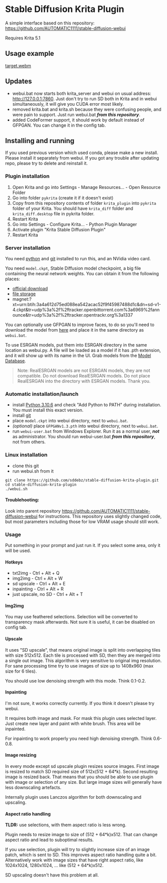 # Stable Diffusion Krita Plugin
A simple interface based on this repository: https://github.com/AUTOMATIC1111/stable-diffusion-webui

Requires Krita 5.1

## Usage example
[target.webm](https://user-images.githubusercontent.com/112324253/188291339-9d146a9a-ba9f-4671-9bd8-c8b55fd48ba6.webm)

## Updates
- webui.bat now starts both krita_server and webui on usual address: http://127.0.0.1:7860. Just don't try to run SD both in Krita and in webui simultaneously, it will give you CUDA error most likely.
- removed krita.bat and krita.sh because they were confusing people, and were pain to support. Just run webui.bat ***from this repository***.
- added CodeFormer support, it should work by default instead of GFPGAN. You can change it in the config tab.

## Installing and running

If you used previous version which used conda, please make a new install. Please install it separately from webui.
If you got any trouble after updating repo, please try to delete and reinstall it.

### Plugin installation

1. Open Krita and go into Settings - Manage Resources... - Open Resource Folder
2. Go into folder `pykrita` (create it if it doesn't exist)
3. Copy from this repository contents of folder `krita_plugin` into `pykrita` folder of your Krita. You should have `krita_diff` folder
   and `krita_diff.desktop` file in pykrita folder.
4. Restart Krita
5. Go into Settings - Configure Krita... - Python Plugin Manager
6. Activate plugin "Krita Stable Diffusion Plugin"
7. Restart Krita

### Server installation

You need [python](https://www.python.org/downloads/windows/) and [git](https://git-scm.com/download/win)
installed to run this, and an NVidia video card.

You need `model.ckpt`, Stable Diffusion model checkpoint, a big file containing the neural network weights. You
can obtain it from the following places:
 - [official download](https://huggingface.co/CompVis/stable-diffusion-v-1-4-original)
 - [file storage](https://drive.yerf.org/wl/?id=EBfTrmcCCUAGaQBXVIj5lJmEhjoP1tgl)
 - magnet:?xt=urn:btih:3a4a612d75ed088ea542acac52f9f45987488d1c&dn=sd-v1-4.ckpt&tr=udp%3a%2f%2ftracker.openbittorrent.com%3a6969%2fannounce&tr=udp%3a%2f%2ftracker.opentrackr.org%3a1337

You can optionally use GFPGAN to improve faces, to do so you'll need to download the model from [here](https://github.com/TencentARC/GFPGAN/releases/download/v1.3.0/GFPGANv1.3.pth) and place it in the same directory as `webui.bat`.

To use ESRGAN models, put them into ESRGAN directory in the same location as webui.py. A file will be loaded
as a model if it has .pth extension, and it will show up with its name in the UI. Grab models from the [Model Database](https://upscale.wiki/wiki/Model_Database).

> Note: RealESRGAN models are not ESRGAN models, they are not compatible. Do not download RealESRGAN models. Do not place
RealESRGAN into the directory with ESRGAN models. Thank you.

### Automatic installation/launch

- install [Python 3.10.6](https://www.python.org/downloads/windows/) and check "Add Python to PATH" during installation. You must install this exact version.
- install [git](https://git-scm.com/download/win)
- place `model.ckpt` into webui directory, next to `webui.bat`.
- _*(optional)*_ place `GFPGANv1.3.pth` into webui directory, next to `webui.bat`.
- run `webui-user.bat` from Windows Explorer. Run it as a normal user, ***not*** as administrator. You should run webui-user.bat ***from this repository***, not from others.

### Linux installation

- clone this git
- run webui.sh from it

```
git clone https://github.com/sddebz/stable-diffusion-krita-plugin.git
cd stable-diffusion-krita-plugin
./webui.sh
```

#### Troublehooting:

Look into parent repository https://github.com/AUTOMATIC1111/stable-diffusion-webui for instructions. This repository uses slightly changed code, but most parameters including those for low VRAM usage should still work.

### Usage

Put something in your prompt and just run it. If you select some area, only it will be used.

#### Hotkeys

- txt2img - Ctrl + Alt + Q
- img2img - Ctrl + Alt + W
- sd upscale - Ctrl + Alt + E
- inpainting - Ctrl + Alt + R
- just upscale, no SD - Ctrl + Alt + T

#### Img2img

You may use feathered selections. Selection will be converted to transparency mask afterwards. Not sure it is useful, it can be disabled on config tab.

#### Upscale

It uses "SD upscale", that means original image is split into overlapping tiles with size 512x512. Each tile is processed with SD, then they are merged into a single out image. This algorithm is very sensitive to original img resolution. For sane processing time try to use images of size up to 1408x960 (max size for 6 tiles).

You should use low denoising strength with this mode. Think 0.1-0.2.

#### Inpainting

I'm not sure, it works correctly currently. If you think it doesn't please try webui.

It requires both image and mask. For mask this plugin uses selected layer. Just create new layer and paint with white brush. This area will be inpainted.

For inpainting to work properly you need high denoising strength. Think 0.6-0.8.

#### Image resizing

In every mode except sd upscale plugin resizes source images. First image is resized to match SD required size of 512x(512 + 64*k). Second resulting image is resized back. 
That means that you should be able to use plugin with image or selection of any size. But large image sizes will generally have less downscaling artefacts.

Internally plugin uses Lanczos algorithm for both downscaling and upscaling.

#### Aspect ratio handling

**TLDR:** use selections, with them aspect ratio is less wrong.

Plugin needs to resize image to size of (512 + 64*k)x512. That can change aspect ratio and lead to suboptimal results.

If you use selection, plugin will try to slightly increase size of an image patch, which is sent to SD. This improves aspect ratio handling quite a bit.
Alternatively work with image sizes that have right aspect ratio, like 1024x1024, 1280x1024, ... like (512 + 64*k)x512.

SD upscaling doesn't have this problem at all.
